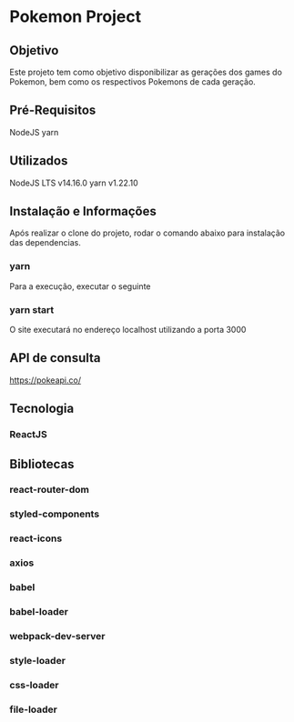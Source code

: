 # Pokemon Project

## Objetivo
 Este projeto tem como objetivo disponibilizar as gerações dos games do Pokemon, bem como os respectivos Pokemons de cada geração.

## Pré-Requisitos
 NodeJS
 yarn

## Utilizados
 NodeJS LTS v14.16.0
 yarn v1.22.10

## Instalação e Informações

 Após realizar o clone do projeto, rodar o comando abaixo para instalação das dependencias.
 ### yarn

 Para a execução, executar o seguinte
 ### yarn start

 O site executará no endereço localhost utilizando a porta 3000 

## API de consulta
 https://pokeapi.co/

## Tecnologia
### ReactJS

## Bibliotecas 
### react-router-dom
### styled-components
### react-icons
### axios
### babel
### babel-loader
### webpack-dev-server
### style-loader 
### css-loader
### file-loader
